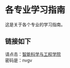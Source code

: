 # **各专业学习指南**
 这是关于各个专业的学习指南。

## **链接如下**
 请点击：[智能科学与工程学院](https://www.yuque.com/yuqueyonghunogyhv/nrtrzd?#)<br>
 密码是：nvgv